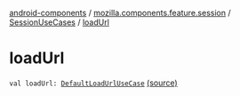 [android-components](../../index.md) / [mozilla.components.feature.session](../index.md) / [SessionUseCases](index.md) / [loadUrl](./load-url.md)

# loadUrl

`val loadUrl: `[`DefaultLoadUrlUseCase`](-default-load-url-use-case/index.md) [(source)](https://github.com/mozilla-mobile/android-components/blob/master/components/feature/session/src/main/java/mozilla/components/feature/session/SessionUseCases.kt#L239)